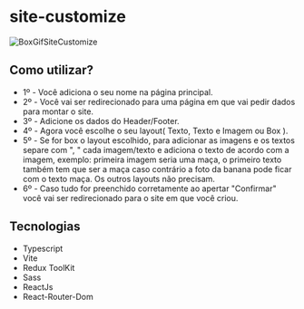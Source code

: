 # site-customize
![BoxGifSiteCustomize](https://user-images.githubusercontent.com/93871055/228536634-73c514fd-c167-47c6-ae36-31481093ee30.gif)

## Como utilizar?
- 1º - Você adiciona o seu nome na página principal.
- 2º - Você vai ser redirecionado para uma página em que vai pedir dados para montar o site.
- 3º - Adicione os dados do Header/Footer.
- 4º - Agora você escolhe o seu layout( Texto, Texto e Imagem ou Box ).
- 5º - Se for box o layout escolhido, para adicionar as imagens e os textos separe com ", " cada imagem/texto e adiciona o texto de acordo com a imagem, exemplo: primeira imagem seria uma maça, o primeiro texto também tem que ser a maça caso contrário a foto da banana pode ficar com o texto maça. Os outros layouts não precisam.
- 6º - Caso tudo for preenchido corretamente ao apertar "Confirmar" você vai ser redirecionado para o site em que você criou.

## Tecnologias
- Typescript
- Vite
- Redux ToolKit
- Sass
- ReactJs
- React-Router-Dom

